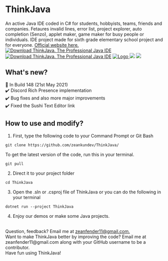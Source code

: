 # ThinkJava
An active Java IDE coded in C# for students, hobbyists, teams, friends and companies. Fetaures invalid lines, error list, project explorer, auto completion (Senzo), applet maker, game maker for busy people or individuals. IDE project made for sixth grade elementary school project and for everyone. [Official website here.](https://zeanfender119.wixsite.com/thinkjava)
<br>
[![Download ThinkJava. The Professional Java IDE](https://img.shields.io/sourceforge/dm/thinkjava-ide.svg)](https://sourceforge.net/projects/thinkjava-ide/files/latest/download)
[![Download ThinkJava. The Professional Java IDE](https://img.shields.io/sourceforge/dt/thinkjava-ide.svg)](https://sourceforge.net/projects/thinkjava-ide/files/latest/download)
  <a href="https://discord.com/invite/YARVk4qP2H">
    <img alt="Logo" src="https://discordapp.com/api/guilds/808892733204332575/widget.png?style=shield">
  </a>
<img src="https://img.shields.io/badge/status-stable-green">
<img src="https://img.shields.io/badge/buildversion-148-red">

## What's new?
:pushpin: In Build 148 (21st May 2021)
<br>
:heavy_check_mark: Discord Rich Presence implementation
</br>
:heavy_check_mark: Bug fixes and also more major improvements
<br>
:heavy_check_mark: Fixed the Sushi Text Editor link

## How to use and modify?
1. First, type the following code to your Command Prompt or Git Bash
```
git clone https://github.com/zeankundev/ThinkJava/
```
To get the latest version of the code, run this in your terminal.
```
git pull
```
2. Direct it to your project folder
```
cd ThinkJava
```
3. Open the .sln or .csproj file of ThinkJava or you can do the following in your terminal
```
dotnet run --project ThinkJava
```
4. Enjoy our demos or make some Java projects.
<br>
Question, feedback? Email me at <a href="mailto:zeanfender11@gmail.com">zeanfender11@gmail.com.</a>
<br>
Want to make ThinkJava better by improving the code? Email me at zeanfender11@gmail.com along with your GitHub username to be a contributor.
<br>
Have fun using ThinkJava!
<br>
